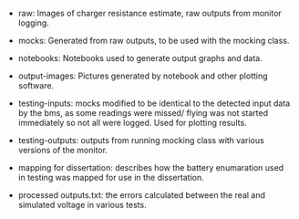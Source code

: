 - raw: Images of charger resistance estimate, raw outputs from monitor logging.
- mocks: Generated from raw outputs, to be used with the mocking class.
- notebooks: Notebooks used to generate output graphs and data.
- output-images: Pictures generated by notebook and other plotting software.
- testing-inputs: mocks modified to be identical to the detected input data by the bms, as some readings were missed/ flying was not started immediately so not all were logged. Used for plotting results.
- testing-outputs: outputs from running mocking class with various versions of the monitor.

- mapping for dissertation: describes how the battery enumaration used in testing was mapped for use in the dissertation.
- processed outputs.txt: the errors calculated between the real and simulated voltage in various tests.